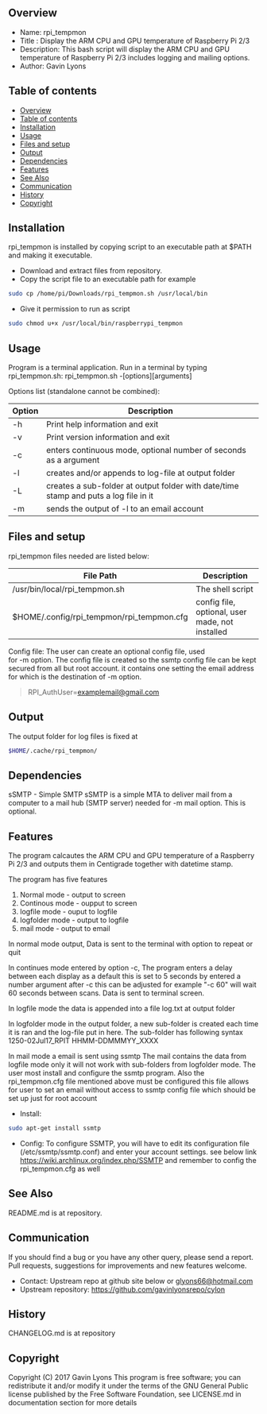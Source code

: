 Overview
--------------------------------------------
* Name: rpi_tempmon
* Title : Display the ARM CPU and GPU temperature of Raspberry Pi 2/3  
* Description: This bash script will display the ARM CPU and 
GPU temperature of Raspberry Pi 2/3 
includes logging and mailing options. 
* Author: Gavin Lyons

Table of contents
---------------------------

  * [Overview](#overview)
  * [Table of contents](#table-of-contents)
  * [Installation](#installation)
  * [Usage](#usage)
  * [Files and setup](#files-and-setup)
  * [Output](#output)
  * [Dependencies](#dependencies)
  * [Features](#features)
  * [See Also](#see-also)
  * [Communication](#communication)
  * [History](#history)
  * [Copyright](#copyright)

Installation
-----------------------------------------------
rpi_tempmon is installed by copying script to an executable 
path at $PATH and making it executable.

* Download and extract files from repository.
* Copy the script file to an executable path for example 

```sh 
sudo cp /home/pi/Downloads/rpi_tempmon.sh /usr/local/bin
```

* Give it permission to run as script 

```sh
sudo chmod u+x /usr/local/bin/raspberrypi_tempmon
```

Usage
-------------------------------------------
Program is a terminal application.
Run in a terminal by typing rpi_tempmon.sh: 
rpi_tempmon.sh -[options][arguments]

Options list (standalone cannot be combined):

| Option          | Description     |
| --------------- | --------------- |
| -h  | Print help information and exit |
| -v  | Print version information and exit |
| -c  | enters continuous mode, optional number of seconds as a argument|
| -l  | creates and/or appends to log-file at output folder |
| -L  | creates a sub-folder at output folder with date/time stamp and puts a log file in it |
| -m  | sends the output of -l to an email account |

Files and setup
-----------------------------------------
rpi_tempmon files needed are listed below:

| File Path | Description |
| ------ | ------ |
| /usr/bin/local/rpi_tempmon.sh | The  shell script |
| $HOME/.config/rpi_tempmon/rpi_tempmon.cfg | config file, optional, user made, not installed |

Config file: The user can create an optional config file, used  
for -m option. The config file is created so the ssmtp config file can be kept 
secured from all but root account. it contains one setting the email address for 
which is the destination of -m option.

>
>RPI_AuthUser=examplemail@gmail.com
>

Output
-------------------------------------

The output folder for log files is fixed at 

```sh
$HOME/.cache/rpi_tempmon/
```

Dependencies
-----------
sSMTP - Simple SMTP
sSMTP is a simple MTA to deliver mail from a computer to a mail hub (SMTP server)
needed for -m mail option. This is optional.

Features
----------------------

The program calcautes the ARM CPU and GPU temperature of 
a Raspberry Pi 2/3 and outputs them in Centigrade together with
datetime stamp.

The program has five features
1. Normal mode - output to screen
2. Continous mode - oupput to screen
3. logfile mode   - ouput to logfile
4. logfolder mode - output to logfile
5. mail mode  - output to email

In normal mode output, Data is sent to the terminal with option to repeat or quit

In continues mode entered by option -c, The program enters a delay between 
each display as a default this is set to 5 seconds by entered a number argument after -c 
this can be adjusted for example "-c 60" will wait 60 seconds between scans. 
Data is sent to terminal screen.
 
In logfile mode the data is appended into a file log.txt at output folder

In logfolder mode in the output folder, a new sub-folder is created each
time it is ran and the log-file put in here. The sub-folder has following syntax
1250-02Jul17_RPIT HHMM-DDMMMYY_XXXX

In mail mode a email is sent using ssmtp
The mail contains the data from logfile mode only it will not work with 
sub-folders from logfolder mode.
The user most install and configure the ssmtp program. 
Also the rpi_tempmon.cfg file mentioned above must be configured
this file allows for user to set an email without access to ssmtp
config file which should be set up just for root account 

* Install:
```sh
sudo apt-get install ssmtp
```

* Config:
To configure SSMTP, you will have to edit its configuration file 
(/etc/ssmtp/ssmtp.conf) and enter your account settings. see below link
https://wiki.archlinux.org/index.php/SSMTP
and remember to config the rpi_tempmon.cfg  as well

See Also
-----------
README.md is at repository.

Communication
-----------
If you should find a bug or you have any other query, 
please send a report.
Pull requests, suggestions for improvements
and new features welcome.
* Contact: Upstream repo at github site below or glyons66@hotmail.com
* Upstream repository: https://github.com/gavinlyonsrepo/cylon

History
------------------
CHANGELOG.md is at repository

Copyright
-------------
Copyright (C) 2017 Gavin Lyons 
This program is free software; you can redistribute it and/or modify
it under the terms of the GNU General Public license published by
the Free Software Foundation, see LICENSE.md in documentation section 
for more details
